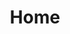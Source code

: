 ---
title: "Home"
content_blocks:
  - _bookshop_name: "sections/hero"
    heading: "Alysha Jo Nolan"
    subtitle: "Web Developer"
  - _bookshop_name: "sections/card-carousel"
    heading: Portfolio
  - _bookshop_name: "sections/skills-showcase"
    heading: Skills
    skills:
      - group_name: Front-End Development and Styling
        skills:
          - text: HTML
            link: 
            linkable: true
          - text: Javascript
            link:
            linkable: true
          - text: Algolia
            link:
            linkable: true
          - text: Typescript
            link: 
            linkable: true
          - text: CSS
            link:
            linkable: true
          - text: Tailwind
            link:
            linkable: true
          - text: SASS
            link: 
            linkable: true
          - text: Figma
            link:
            linkable: true
          - text: AlpineJS
            link:
            linkable: true
          - text: Astro
            link: 
            linkable: true
          - text: Hugo
            link:
            linkable: true
          - text: Eleventy
            link:
            linkable: true
          - text: Jekyll
            link: 
            linkable: true
          - text: Next.js
            link:
            linkable: true
          - text: Component Development (Bookshop)
            link:
            linkable: true
          - text: Responsive / Mobile First development
            link:
            linkable: true
      - group_name: Search, Optimization, and Integrations
        skills:
          - text: Git
            link: https://github.com/
            linkable: true
          - text: SEO
            link:
            linkable: true
          - text: Web Performance Optimization
            link: 
            linkable: true
          - text: PageFind
            link: 
            linkable: true
          - text: AI Integrations
            link:
            linkable: true
          - text: CloudCannon
            link:
            linkable: true
---